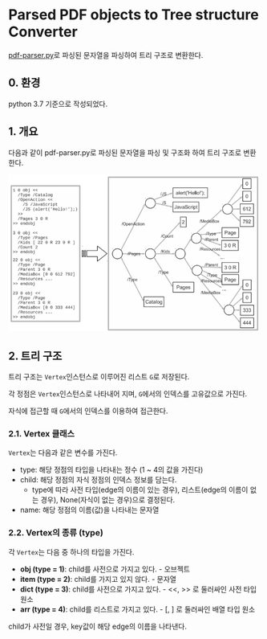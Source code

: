# Parsed PDF objects to Tree structure Converter

[pdf-parser.py](https://blog.didierstevens.com/programs/pdf-tools/)로 파싱된 문자열을 파싱하여 트리 구조로 변환한다.

## 0. 환경

python 3.7 기준으로 작성되었다.

## 1. 개요

다음과 같이 pdf-parser.py로 파싱된 문자열을 파싱 및 구조화 하여 트리 구조로 변환한다.

<img src="./img1.png" alt="" width="500"/>

## 2. 트리 구조

트리 구조는 `Vertex`인스턴스로 이루어진 리스트 `G`로 저장된다.

각 정점은 `Vertex`인스턴스로 나타내어 지며, `G`에서의 인덱스를 고유값으로 가진다.

자식에 접근할 때 `G`에서의 인덱스를 이용하여 접근한다.

### 2.1. Vertex 클래스

`Vertex`는 다음과 같은 변수를 가진다.
* type: 해당 정점의 타입을 나타내는 정수 (1 ~ 4의 값을 가진다)
* child: 해당 정점의 자식 정점의 인덱스 정보를 담는다.
  * type에 따라 사전 타입(edge의 이름이 있는 경우), 리스트(edge의 이름이 없는 경우), None(자식이 없는 경우)으로 결정된다.
* name: 해당 정점의 이름(값)을 나타내는 문자열

### 2.2. Vertex의 종류 (type)

각 `Vertex`는 다음 중 하나의 타입을 가진다.
* **obj (type = 1)**: child를 사전으로 가지고 있다. - 오브젝트
* **item (type = 2)**: child를 가지고 있지 않다. - 문자열
* **dict (type = 3)**: child를 사전으로 가지고 있다. - <<, >> 로 둘러싸인 사전 타입 원소
* **arr (type = 4)**: child를 리스트로 가지고 있다. - \[, ] 로 둘러싸인 배열 타입 원소

child가 사전일 경우, key값이 해당 edge의 이름을 나타낸다.
